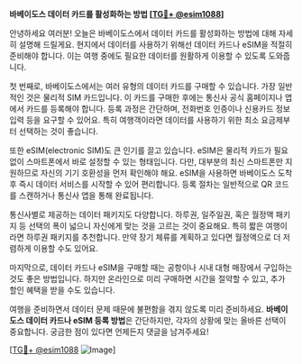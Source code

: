 **바베이도스 데이터 카드를 활성화하는 방법 [[TG💪+ @esim1088](https://t.me/s/esim1088)]**

안녕하세요 여러분! 오늘은 바베이도스에서 데이터 카드를 활성화하는 방법에 대해 자세히 설명해 드릴게요. 현지에서 데이터를 사용하기 위해선 데이터 카드나 eSIM을 적절히 준비해야 합니다. 이는 여행 중에도 필요한 데이터를 원활하게 이용할 수 있도록 도와줍니다.

첫 번째로, 바베이도스에서는 여러 유형의 데이터 카드를 구매할 수 있습니다. 가장 일반적인 것은 물리적 SIM 카드입니다. 이 카드를 구매한 후에는 통신사 공식 홈페이지나 앱에서 카드를 등록해야 합니다. 등록 과정은 간단하며, 전화번호 인증이나 신용카드 정보 입력 등을 요구할 수 있어요. 특히 여행객이라면 데이터를 사용하기 위한 최소 요금제부터 선택하는 것이 좋습니다.

또한 eSIM(electronic SIM)도 큰 인기를 끌고 있습니다. eSIM은 물리적 카드가 필요 없이 스마트폰에서 바로 설정할 수 있는 형태입니다. 다만, 대부분의 최신 스마트폰만 지원하므로 자신의 기기 호환성을 먼저 확인해야 해요. eSIM을 사용하면 바베이도스 도착 후 즉시 데이터 서비스를 시작할 수 있어 편리합니다. 등록 절차는 일반적으로 QR 코드를 스캔하거나 통신사 앱을 통해 완료됩니다.

통신사별로 제공하는 데이터 패키지도 다양합니다. 하루권, 일주일권, 혹은 월정액 패키지 등 선택의 폭이 넓으니 자신에게 맞는 것을 고르는 것이 중요해요. 특히 짧은 여행이라면 하루권 패키지를 추천합니다. 만약 장기 체류를 계획하고 있다면 월정액으로 더 저렴하게 이용할 수도 있어요.

마지막으로, 데이터 카드나 eSIM을 구매할 때는 공항이나 시내 대형 매장에서 구입하는 것도 좋은 방법입니다. 하지만 온라인으로 미리 구매하면 시간을 절약할 수 있고, 추가 할인 혜택을 받을 수도 있습니다.

여행을 준비하면서 데이터 문제 때문에 불편함을 겪지 않도록 미리 준비하세요. **바베이도스 데이터 카드나 eSIM 등록 방법**은 간단하지만, 각자의 상황에 맞는 올바른 선택이 중요합니다. 궁금한 점이 있다면 언제든지 댓글을 남겨주세요!

[[TG💪+ @esim1088](https://t.me/s/esim1088) ![Image](https://i.postimg.cc/Y0z9fWf4/image.png)]